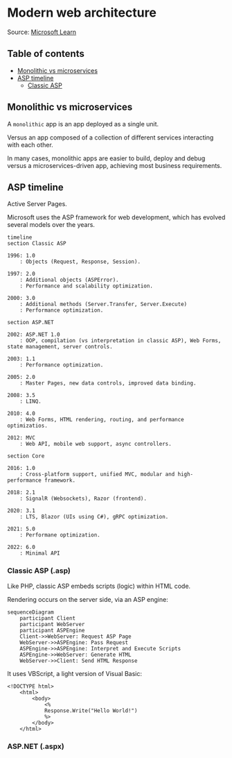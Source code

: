 # Modern web architecture

Source: [Microsoft Learn](https://learn.microsoft.com/en-gb/training/)

## Table of contents

<!--TOC-->
  - [Monolithic vs microservices](#monolithic-vs-microservices)
  - [ASP timeline](#asp-timeline)
    - [Classic ASP](#classic-asp)
<!--/TOC-->
## Monolithic vs microservices

A `monolithic` app is an app deployed as a single unit.

Versus an app composed of a collection of different services interacting with each other.

In many cases, monolithic apps are easier to build, deploy and debug versus a microservices-driven app, achieving most business requirements.

## ASP timeline

Active Server Pages.

Microsoft uses the ASP framework for web development, which has evolved several models over the years.

```mermaid
timeline
section Classic ASP

1996: 1.0
	: Objects (Request, Response, Session).

1997: 2.0
	: Additional objects (ASPError).
	: Performance and scalability optimization.

2000: 3.0
	: Additional methods (Server.Transfer, Server.Execute)
	: Performance optimization.

section ASP.NET

2002: ASP.NET 1.0
	: OOP, compilation (vs interpretation in classic ASP), Web Forms, state management, server controls.

2003: 1.1
	: Performance optimization.

2005: 2.0
	: Master Pages, new data controls, improved data binding.

2008: 3.5
	: LINQ.

2010: 4.0
	: Web Forms, HTML rendering, routing, and performance optimizatios.

2012: MVC
	: Web API, mobile web support, async controllers.

section Core

2016: 1.0
	: Cross-platform support, unified MVC, modular and high-performance framework.

2018: 2.1
	: SignalR (Websockets), Razor (frontend).

2020: 3.1
	: LTS, Blazor (UIs using C#), gRPC optimization.

2021: 5.0
	: Performane optimization.

2022: 6.0
	: Minimal API
```

### Classic ASP (.asp)

Like PHP, classic ASP embeds scripts (logic) within HTML code.

Rendering occurs on the server side, via an ASP engine:

```mermaid
sequenceDiagram
    participant Client
    participant WebServer
    participant ASPEngine
    Client->>WebServer: Request ASP Page
    WebServer->>ASPEngine: Pass Request
    ASPEngine->>ASPEngine: Interpret and Execute Scripts
    ASPEngine->>WebServer: Generate HTML
    WebServer->>Client: Send HTML Response
```

It uses VBScript, a light version of Visual Basic:

```aspnet
<!DOCTYPE html>
	<html>
		<body>
			<%
			Response.Write("Hello World!")	
			%>
		</body>
	</html>
```

### ASP.NET (.aspx)